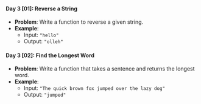 #### **Day 3 [01]: Reverse a String**
- **Problem**: Write a function to reverse a given string.
- **Example**:
  - Input: `"hello"`
  - Output: `"olleh"`

#### **Day 3 [02]: Find the Longest Word**
- **Problem**: Write a function that takes a sentence and returns the longest word.
- **Example**:
  - Input: `"The quick brown fox jumped over the lazy dog"`
  - Output: `"jumped"`
